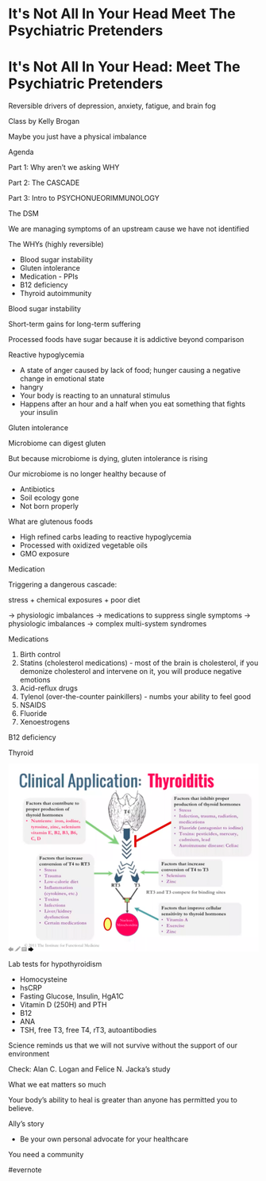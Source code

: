 # It's Not All In Your Head Meet The Psychiatric Pretenders

# It's Not All In Your Head: Meet The Psychiatric Pretenders

Reversible drivers of depression, anxiety, fatigue, and brain fog

Class by Kelly Brogan

Maybe you just have a physical imbalance

Agenda

Part 1: Why aren’t we asking WHY

Part 2: The CASCADE

Part 3: Intro to PSYCHONUEORIMMUNOLOGY

The DSM

We are managing symptoms of an upstream cause we have not identified

The WHYs (highly reversible)

- Blood sugar instability
- Gluten intolerance
- Medication - PPIs
- B12 deficiency
- Thyroid autoimmunity

Blood sugar instability

Short-term gains for long-term suffering

Processed foods have sugar because it is addictive beyond comparison

Reactive hypoglycemia

- A state of anger caused by lack of food; hunger causing a negative change in emotional state
- hangry
- Your body is reacting to an unnatural stimulus
- Happens after an hour and a half when you eat something that fights your insulin

Gluten intolerance

Microbiome can digest gluten

But because microbiome is dying, gluten intolerance is rising

Our microbiome is no longer healthy because of

- Antibiotics
- Soil ecology gone
- Not born properly

What are glutenous foods

- High refined carbs leading to reactive hypoglycemia
- Processed with oxidized vegetable oils
- GMO exposure

Medication

Triggering a dangerous cascade:

stress + chemical exposures + poor diet

\-> physiologic imbalances -> medications to suppress single symptoms -> physiologic imbalances -> complex multi-system syndromes

Medications

1. Birth control
2. Statins (cholesterol medications) - most of the brain is cholesterol, if you demonize cholesterol and intervene on it, you will produce negative emotions
3. Acid-reflux drugs
4. Tylenol (over-the-counter painkillers) - numbs your ability to feel good
5. NSAIDS
6. Fluoride
7. Xenoestrogens

B12 deficiency

Thyroid

![Screen Shot 2018-09-25 at 10.34.56 AM.png](It's%20Not%20All%20In%20Your%20Head%20Meet%20The%20Psychiatric%20Pretenders.assets/Screen%20Shot%202018-09-25%20at%2010.34.56%20AM.png)

Lab tests for hypothyroidism

- Homocysteine
- hsCRP
- Fasting Glucose, Insulin, HgA1C
- Vitamin D (250H) and PTH
- B12
- ANA
- TSH, free T3, free T4, rT3, autoantibodies

Science reminds us that we will not survive without the support of our environment

Check: Alan C. Logan and Felice N. Jacka’s study

What we eat matters so much

Your body’s ability to heal is greater than anyone has permitted you to believe.

Ally’s story

- Be your own personal advocate for your healthcare

You need a community

\#evernote

